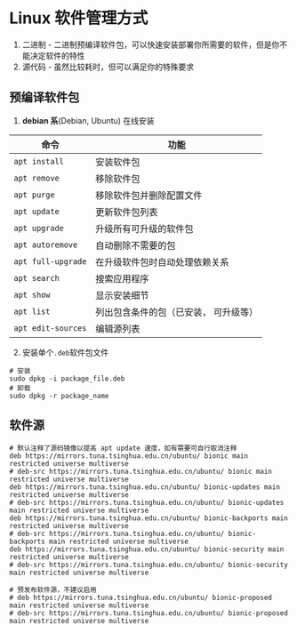 # Linux 软件管理方式

1. 二进制 - 二进制预编译软件包，可以快速安装部署你所需要的软件，但是你不能决定软件的特性
2. 源代码 - 虽然比较耗时，但可以满足你的特殊要求

## 预编译软件包

1. **debian 系**(Debian, Ubuntu) 在线安装

| 命令               | 功能                                  |
| ------------------ | ------------------------------------- |
| `apt install`      | 安装软件包                            |
| `apt remove`       | 移除软件包                            |
| `apt purge`        | 移除软件包并删除配置文件              |
| `apt update`       | 更新软件包列表                        |
| `apt upgrade`      | 升级所有可升级的软件包                |
| `apt autoremove`   | 自动删除不需要的包                    |
| `apt full-upgrade` | 在升级软件包时自动处理依赖关系        |
| `apt search`       | 搜索应用程序                          |
| `apt show`         | 显示安装细节                          |
| `apt list`         | 列出包含条件的包（已安装， 可升级等） |
| `apt edit-sources` | 编辑源列表                            |

2. 安装单个`.deb`软件包文件

```shell
# 安装
sudo dpkg -i package_file.deb
# 卸载
sudo dpkg -r package_name
```



## 软件源

```
# 默认注释了源码镜像以提高 apt update 速度，如有需要可自行取消注释
deb https://mirrors.tuna.tsinghua.edu.cn/ubuntu/ bionic main restricted universe multiverse
# deb-src https://mirrors.tuna.tsinghua.edu.cn/ubuntu/ bionic main restricted universe multiverse
deb https://mirrors.tuna.tsinghua.edu.cn/ubuntu/ bionic-updates main restricted universe multiverse
# deb-src https://mirrors.tuna.tsinghua.edu.cn/ubuntu/ bionic-updates main restricted universe multiverse
deb https://mirrors.tuna.tsinghua.edu.cn/ubuntu/ bionic-backports main restricted universe multiverse
# deb-src https://mirrors.tuna.tsinghua.edu.cn/ubuntu/ bionic-backports main restricted universe multiverse
deb https://mirrors.tuna.tsinghua.edu.cn/ubuntu/ bionic-security main restricted universe multiverse
# deb-src https://mirrors.tuna.tsinghua.edu.cn/ubuntu/ bionic-security main restricted universe multiverse

# 预发布软件源，不建议启用
# deb https://mirrors.tuna.tsinghua.edu.cn/ubuntu/ bionic-proposed main restricted universe multiverse
# deb-src https://mirrors.tuna.tsinghua.edu.cn/ubuntu/ bionic-proposed main restricted universe multiverse
```

